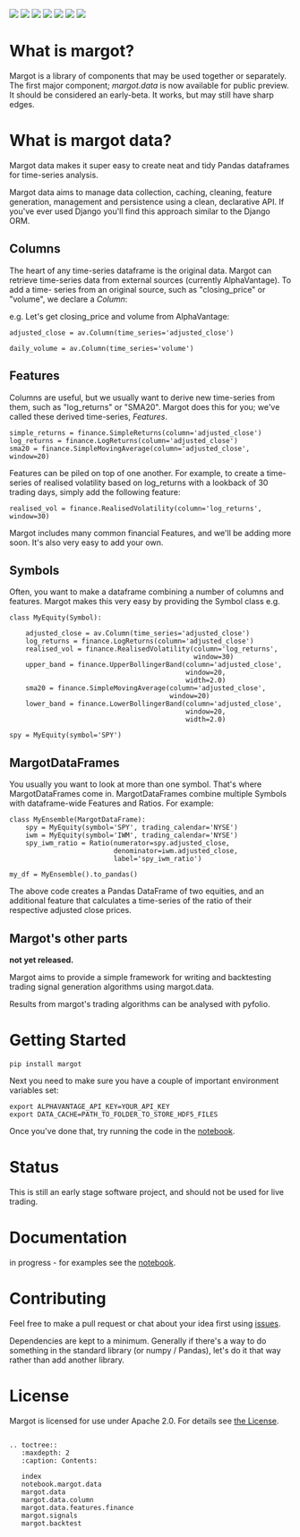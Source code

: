 [![](https://img.shields.io/pypi/v/margot)](https://pypi.org/project/margot/)
![](https://img.shields.io/pypi/pyversions/margot)
![](https://img.shields.io/pypi/wheel/margot)
[![](https://img.shields.io/github/license/pymargot/margot)](https://github.com/pymargot/margot/blob/master/LICENSE)
[![](https://img.shields.io/travis/com/pymargot/margot)](https://travis-ci.com/github/pymargot/margot)
[![](https://readthedocs.org/projects/margot/badge/?version=latest)](https://margot.readthedocs.io/en/latest/?badge=latest)
[![](https://codecov.io/gh/pymargot/margot/branch/master/graph/badge.svg)](https://codecov.io/gh/pymargot/margot)

# What is margot?
Margot is a library of components that may be used together or separately. The first
major component; _margot.data_ is now available for public preview. It should be
considered an early-beta. It works, but may still have sharp edges.

# What is margot data?
Margot data makes it super easy to create neat and tidy Pandas dataframes for 
time-series analysis.

Margot data aims to manage data collection, caching, cleaning, feature generation,
management and persistence using a clean, declarative API. If you've ever used
Django you'll find this approach similar to the Django ORM.

## Columns
The heart of any time-series dataframe is the original data. Margot can retrieve
time-series data from external sources (currently AlphaVantage). To add a time-
series from an original source, such as "closing_price" or "volume", we declare
a *Column*:

e.g. Let's get closing_price and volume from AlphaVantage:

    adjusted_close = av.Column(time_series='adjusted_close')

    daily_volume = av.Column(time_series='volume')

## Features
Columns are useful, but we usually want to derive new time-series from them, such 
as "log_returns" or "SMA20". Margot does this for you; we've called these derived
time-series, *Features*.

    simple_returns = finance.SimpleReturns(column='adjusted_close')
    log_returns = finance.LogReturns(column='adjusted_close')
    sma20 = finance.SimpleMovingAverage(column='adjusted_close', window=20)

Features can be piled on top of one another. For example, to create a time-series
of realised volatility based on log_returns with a lookback of 30 trading days,
simply add the following feature:

    realised_vol = finance.RealisedVolatility(column='log_returns', window=30)

Margot includes many common financial Features, and we'll be adding more soon. It's 
also very easy to add your own.


## Symbols
Often, you want to make a dataframe combining a number of columns and features.
Margot makes this very easy by providing the Symbol class e.g.

    class MyEquity(Symbol):

        adjusted_close = av.Column(time_series='adjusted_close')
        log_returns = finance.LogReturns(column='adjusted_close')
        realised_vol = finance.RealisedVolatility(column='log_returns', 
                                                  window=30)
        upper_band = finance.UpperBollingerBand(column='adjusted_close', 
                                                window=20, 
                                                width=2.0)
        sma20 = finance.SimpleMovingAverage(column='adjusted_close', 
                                            window=20)
        lower_band = finance.LowerBollingerBand(column='adjusted_close', 
                                                window=20, 
                                                width=2.0)

    spy = MyEquity(symbol='SPY')

## MargotDataFrames
You usually you want to look at more than one symbol. That's where
MargotDataFrames come in. MargotDataFrames combine multiple
Symbols with dataframe-wide Features and Ratios. For example:

    class MyEnsemble(MargotDataFrame):
        spy = MyEquity(symbol='SPY', trading_calendar='NYSE')
        iwm = MyEquity(symbol='IWM', trading_calendar='NYSE')
        spy_iwm_ratio = Ratio(numerator=spy.adjusted_close, 
                              denominator=iwm.adjusted_close,
                              label='spy_iwm_ratio')

    my_df = MyEnsemble().to_pandas() 

The above code creates a Pandas DataFrame of two equities, and an additional
feature that calculates a time-series of the ratio of their respective
adjusted close prices.

## Margot's other parts
**not yet released.**

Margot aims to provide a simple framework for writing and backtesting trading
signal generation algorithms using margot.data.

Results from margot's trading algorithms can be analysed with pyfolio.

# Getting Started

    pip install margot

Next you need to make sure you have a couple of important environment variables set:

    export ALPHAVANTAGE_API_KEY=YOUR_API_KEY
    export DATA_CACHE=PATH_TO_FOLDER_TO_STORE_HDF5_FILES

Once you've done that, try running the code in the [notebook](notebook.margot.data).

# Status
This is still an early stage software project, and should not be used for live trading.

# Documentation

in progress - for examples see the [notebook](notebook.margot.data).

# Contributing

Feel free to make a pull request or chat about your idea first using [issues](https://github.com/atkinson/margot/issues).

Dependencies are kept to a minimum. Generally if there's a way to do something in the standard library (or numpy / Pandas), let's do it that way rather than add another library. 

# License
Margot is licensed for use under Apache 2.0. For details see [the License](https://github.com/atkinson/margot/blob/master/LICENSE).


```eval_rst

.. toctree::
   :maxdepth: 2
   :caption: Contents:

   index
   notebook.margot.data
   margot.data
   margot.data.column
   margot.data.features.finance
   margot.signals
   margot.backtest

```